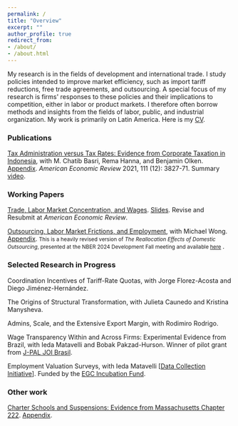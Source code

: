 ```yaml
---
permalink: /
title: "Overview"
excerpt: ""
author_profile: true
redirect_from: 
- /about/
- /about.html
---
```


My research is in the fields of development and international trade. I study policies intended to improve market efficiency, such as import tariff reductions, free trade agreements, and outsourcing. A special focus of my research is firms' responses to these policies and their implications to competition, either in labor or product markets. I therefore often borrow methods and insights from the fields of labor, public, and industrial organization. My work is primarily on Latin America. Here is my <a href="https://mayarapfs.github.io/files/Mayara_Felix_CV_Spring_2025.pdf" target="_blank">CV</a>.

### Publications

<a href="https://mayarapfs.github.io/papers/MTO_ms_AER.pdf" target="_blank">Tax Administration versus Tax Rates: Evidence from Corporate Taxation in Indonesia</a>, with M. Chatib Basri, Rema Hanna, and Benjamin Olken. <a href="https://mayarapfs.github.io/papers/MTO_appendix.pdf" target="_blank">Appendix</a>. <em>American Economic Review </em> 2021, 111 (12): 3827-71. Summary <a href="https://www.youtube.com/watch?v=g7uTn51kI14" target="_blank">video</a>.

### Working Papers

<a href="https://mayarapfs.github.io/papers/Felix_JMP.pdf" target="_blank">Trade, Labor Market Concentration, and Wages</a>. <a href="https://mayarapfs.github.io/papers/JMP_slides.pdf" target="_blank">Slides</a>. Revise and Resubmit at <em>American Economic Review</em>.

<a href="https://mayarapfs.github.io/papers/Outsourcing_main.pdf" target="_blank">Outsourcing, Labor Market Frictions, and Employment</a>, with Michael Wong. <a href="https://mayarapfs.github.io/papers/Outsourcing_appendix.pdf" target="_blank">Appendix</a>. <small> This is a heavily revised version of _The Reallocation Effects of Domestic Outsourcing_, presented at the NBER 2024 Development Fall meeting and available <a href="https://elischolar.library.yale.edu/cowles-discussion-paper-series/2827/" target="_blank">here</a> </small>.


### Selected Research in Progress

Coordination Incentives of Tariff-Rate Quotas, with Jorge Florez-Acosta and Diego Jiménez-Hernández.

The Origins of Structural Transformation, with Julieta Caunedo and Kristina Manysheva.

Admins, Scale, and the Extensive Export Margin, with Rodimiro Rodrigo.

Wage Transparency Within and Across Firms: Experimental Evidence from Brazil, with Ieda Matavelli and
Bobak Pakzad-Hurson. Winner of pilot grant from <a href="https://www.povertyactionlab.org/initiative-project/wage-transparency-within-and-across-firms-experimental-evidence-brazil" target="_blank">J-PAL JOI Brasil</a>.

Employment Valuation Surveys, with Ieda Matavelli [<a href="https://mayarapfs.github.io/files/Felix, Mayara - EGC_incubation_fund_proposal.pdf" target="_blank">Data Collection Initiative</a>]. Funded by the <a href="https://egc.yale.edu/opportunities/egc-incubation-fund" target="_blank">EGC Incubation Fund</a>.

### Other work

<a href="https://mayarapfs.github.io/papers/Charters and suspensions_MS.pdf" target="_blank">Charter Schools and Suspensions: Evidence from Massachusetts Chapter 222</a>. <a href="https://mayarapfs.github.io/papers/Charters and suspensions_Appendix.pdf" target="_blank"> Appendix</a>.
